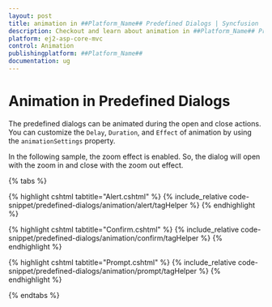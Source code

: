 ```yaml
---
layout: post
title: animation in ##Platform_Name## Predefined Dialogs | Syncfusion
description: Checkout and learn about animation in ##Platform_Name## Predefined Dialogs of Syncfusion Essential JS 2 and more details.
platform: ej2-asp-core-mvc
control: Animation
publishingplatform: ##Platform_Name##
documentation: ug
---
```


# Animation in Predefined Dialogs 

The predefined dialogs can be animated during the open and close actions. You can customize the `Delay`, `Duration`, and `Effect` of animation by using the `animationSettings` property.

In the following sample, the zoom effect is enabled. So, the dialog will open with the zoom in and close with the zoom out effect.



{% tabs %}

{% highlight cshtml tabtitle="Alert.cshtml" %}
{% include_relative code-snippet/predefined-dialogs/animation/alert/tagHelper %}
{% endhighlight %}

{% highlight cshtml tabtitle="Confirm.cshtml" %}
{% include_relative code-snippet/predefined-dialogs/animation/confirm/tagHelper %}
{% endhighlight %}

{% highlight cshtml tabtitle="Prompt.cshtml" %}
{% include_relative code-snippet/predefined-dialogs/animation/prompt/tagHelper %}
{% endhighlight %}

{% endtabs %}